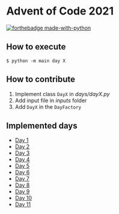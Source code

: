# Advent of Code 2021

[![forthebadge made-with-python](http://ForTheBadge.com/images/badges/made-with-python.svg)](https://www.python.org/)

## How to execute

```console
$ python -m main day X                 
```

## How to contribute

1. Implement class `DayX` in _days/dayX.py_
2. Add input file in _inputs_ folder
3. Add `DayX` in the `DayFactory`

## Implemented days

- [Day 1](days/day1.py)
- [Day 2](days/day2.py)
- [Day 3](days/day3.py)
- [Day 4](days/day4.py)
- [Day 5](days/day5.py)
- [Day 6](days/day6.py)
- [Day 7](days/day7.py)
- [Day 8](days/day8.py)
- [Day 9](days/day9.py)
- [Day 10](days/day10.py)
- [Day 11](days/day11.py)